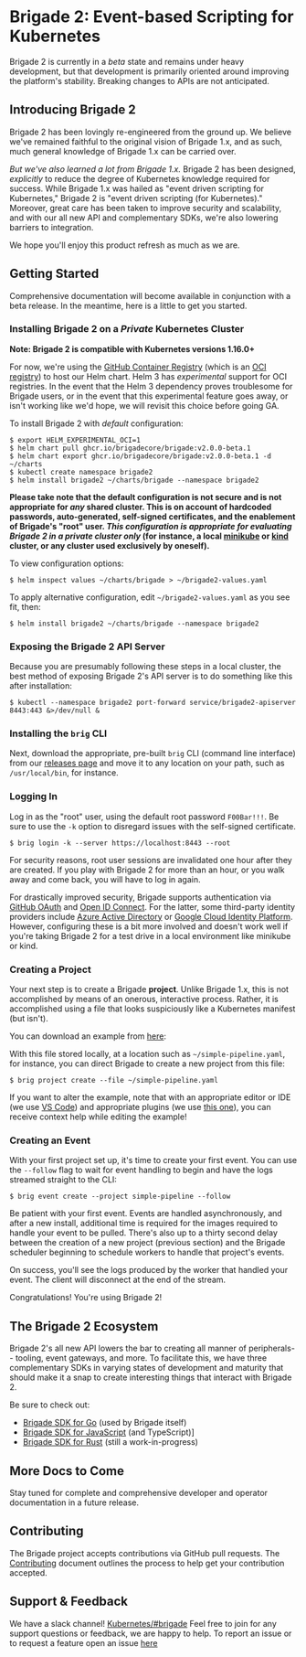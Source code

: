 # Brigade 2: Event-based Scripting for Kubernetes

Brigade 2 is currently in a _beta_ state and remains under heavy development,
but that development is primarily oriented around improving the platform's
stability. Breaking changes to APIs are not anticipated.

## Introducing Brigade 2

Brigade 2 has been lovingly re-engineered from the ground up. We believe we've
remained faithful to the original vision of Brigade 1.x, and as such, much
general knowledge of Brigade 1.x can be carried over.

_But we've also learned a lot from Brigade 1.x._ Brigade 2 has been designed,
_explicitly_ to reduce the degree of Kubernetes knowledge required for success.
While Brigade 1.x was hailed as "event driven scripting for Kubernetes," Brigade
2 is "event driven scripting (for Kubernetes)." Moreover, great care has been
taken to improve security and scalability, and with our all new API and
complementary SDKs, we're also lowering barriers to integration.

We hope you'll enjoy this product refresh as much as we are.

## Getting Started

Comprehensive documentation will become available in conjunction with a beta
release. In the meantime, here is a little to get you started.

### Installing Brigade 2 on a _Private_ Kubernetes Cluster

__Note: Brigade 2 is compatible with Kubernetes versions 1.16.0+__

For now, we're using the [GitHub Container Registry](https://ghcr.io) (which is
an [OCI registry](https://helm.sh/docs/topics/registries/)) to host our Helm
chart. Helm 3 has _experimental_ support for OCI registries. In the event that
the Helm 3 dependency proves troublesome for Brigade users, or in the event that
this experimental feature goes away, or isn't working like we'd hope, we will
revisit this choice before going GA.

To install Brigade 2 with _default_ configuration:

```console
$ export HELM_EXPERIMENTAL_OCI=1
$ helm chart pull ghcr.io/brigadecore/brigade:v2.0.0-beta.1
$ helm chart export ghcr.io/brigadecore/brigade:v2.0.0-beta.1 -d ~/charts
$ kubectl create namespace brigade2
$ helm install brigade2 ~/charts/brigade --namespace brigade2
```

__Please take note that the default configuration is not secure and is not
appropriate for _any_ shared cluster. This is on account of hardcoded passwords,
auto-generated, self-signed certificates, and the enablement of Brigade's "root"
user. _This configuration is appropriate for evaluating Brigade 2 in a private
cluster only_ (for instance, a local
[minikube](https://minikube.sigs.k8s.io/docs/) or
[kind](https://kind.sigs.k8s.io/) cluster, or any cluster used exclusively by
oneself).__

To view configuration options:

```console
$ helm inspect values ~/charts/brigade > ~/brigade2-values.yaml
```

To apply alternative configuration, edit `~/brigade2-values.yaml` as you see
fit, then:

```console
$ helm install brigade2 ~/charts/brigade --namespace brigade2
```

### Exposing the Brigade 2 API Server

Because you are presumably following these steps in a local cluster, the best
method of exposing Brigade 2's API server is to do something like this after
installation:

```console
$ kubectl --namespace brigade2 port-forward service/brigade2-apiserver 8443:443 &>/dev/null &
```

### Installing the `brig` CLI

Next, download the appropriate, pre-built `brig` CLI (command line interface)
from our [releases page](https://github.com/brigadecore/brigade/releases) and
move it to any location on your path, such as `/usr/local/bin`, for instance.

### Logging In

Log in as the "root" user, using the default root password `F00Bar!!!`. Be sure
to use the `-k` option to disregard issues with the self-signed certificate.

```console
$ brig login -k --server https://localhost:8443 --root
```

For security reasons, root user sessions are invalidated one hour after they
are created. If you play with Brigade 2 for more than an hour, or you walk away
and come back, you will have to log in again.

For drastically improved security, Brigade supports authentication via
[GitHub OAuth](https://docs.github.com/en/github/authenticating-to-github/authorizing-oauth-apps)
and [Open ID Connect](https://openid.net/connect/). For the latter, some
third-party identity providers include
[Azure Active Directory](https://azure.microsoft.com/en-us/services/active-directory/)
or [Google Cloud Identity Platform](https://cloud.google.com/identity-platform/).
However, configuring these is a bit more involved and doesn't work well if you're
taking Brigade 2 for a test drive in a local environment like minikube or kind.

### Creating a Project

Your next step is to create a Brigade __project__. Unlike Brigade 1.x, this is
not accomplished by means of an onerous, interactive process. Rather, it is
accomplished using a file that looks suspiciously like a Kubernetes manifest
(but isn't).

You can download an example from
[here](https://raw.githubusercontent.com/brigadecore/brigade/v2/examples/04-simple-pipeline/project.yaml):

With this file stored locally, at a location such as `~/simple-pipeline.yaml`, for
instance, you can direct Brigade to create a new project from this file:

```console
$ brig project create --file ~/simple-pipeline.yaml
```

If you want to alter the example, note that with an appropriate editor or IDE
(we use [VS Code](https://code.visualstudio.com/)) and appropriate plugins (we
use [this
one](https://marketplace.visualstudio.com/items?itemName=redhat.vscode-yaml)),
you can receive context help while editing the example!

### Creating an Event

With your first project set up, it's time to create your first event. You can
use the `--follow` flag to wait for event handling to begin and have the logs
streamed straight to the CLI:

```console
$ brig event create --project simple-pipeline --follow
```

Be patient with your first event. Events are handled asynchronously, and after a
new install, additional time is required for the images required to handle your
event to be pulled. There's also up to a thirty second delay between the
creation of a new project (previous section) and the Brigade scheduler beginning
to schedule workers to handle that project's events.

On success, you'll see the logs produced by the worker that handled your event.
The client will disconnect at the end of the stream.

Congratulations! You're using Brigade 2!

## The Brigade 2 Ecosystem

Brigade 2's all new API lowers the bar to creating all manner of peripherals--
tooling, event gateways, and more. To facilitate this, we have three
complementary SDKs in varying states of development and maturity that should
make it a snap to create interesting things that interact with Brigade 2.

Be sure to check out:

* [Brigade SDK for Go](https://github.com/brigadecore/brigade/tree/v2/sdk) (used by Brigade itself)
* [Brigade SDK for JavaScript](https://github.com/krancour/brigade-sdk-for-js) (and TypeScript)]
* [Brigade SDK for Rust](https://github.com/brigadecore/brigade-sdk-for-rust) (still a work-in-progress)

## More Docs to Come

Stay tuned for complete and comprehensive developer and operator documentation
in a future release.

## Contributing

The Brigade project accepts contributions via GitHub pull requests. The
[Contributing](CONTRIBUTING.md) document outlines the process to help get your
contribution accepted.

## Support & Feedback

We have a slack channel!
[Kubernetes/#brigade](https://kubernetes.slack.com/messages/C87MF1RFD) Feel free
to join for any support questions or feedback, we are happy to help. To report
an issue or to request a feature open an issue
[here](https://github.com/brigadecore/brigade/issues)
